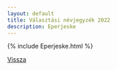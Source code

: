 ```yaml
---
layout: default
title: Választási névjegyzék 2022
description: Eperjeske
---
```


{% include Eperjeske.html %}

[Vissza](./)